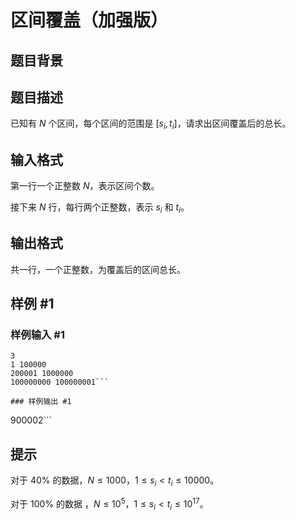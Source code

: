 # 区间覆盖（加强版）

## 题目背景



## 题目描述

已知有 $N$ 个区间，每个区间的范围是 $[s_i,t_i]$，请求出区间覆盖后的总长。

## 输入格式

第一行一个正整数 $N$，表示区间个数。

接下来 $N$ 行，每行两个正整数，表示 $s_i$ 和 $t_i$。

## 输出格式

共一行，一个正整数，为覆盖后的区间总长。

## 样例 #1

### 样例输入 #1
```
3
1 100000
200001 1000000
100000000 100000001```

### 样例输出 #1

```
900002```

## 提示

对于 $40 \%$ 的数据，$N \le 1000$，$1 \le s_i < t_i \le 10000$。

对于 $100 \%$ 的数据 ，$N \le 10^5$，$1 \le s_i < t_i \le 10^{17}$。

